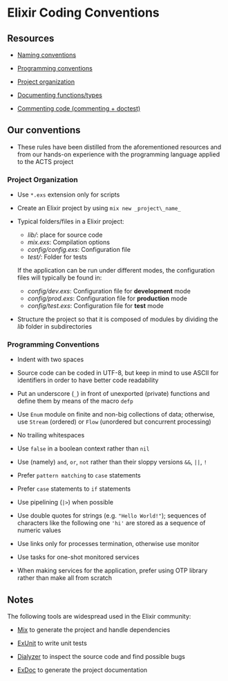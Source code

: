 # Elixir Coding Conventions

## Resources

* [Naming conventions](http://elixir-lang.org/docs/master/elixir/naming-conventions.html)

* [Programming conventions](https://github.com/StefanoMunari/city-codestd/blob/elixir_p0/elixir/programming.md)

* [Project organization](https://github.com/StefanoMunari/city-codestd/blob/elixir_p0/elixir/project.md)

* [Documenting functions/types](http://elixir-lang.org/docs/master/elixir/typespecs.html)

* [Commenting code (commenting + doctest)](http://elixir-lang.org/docs/master/elixir/writing-documentation.html)

## Our conventions

* These rules have been distilled from the aforementioned resources and from our
hands-on experience with the programming language applied to the ACTS project

### Project Organization

* Use `*.exs` extension only for scripts

* Create an Elixir project by using `mix new _project\_name_`

* Typical folders/files in a Elixir project:
  + *lib/*: place for source code
  + *mix.exs*: Compilation options
  + *config/config.exs*: Configuration file
  + *test/*: Folder for tests

  If the application can be run under different modes, the configuration files will typically be found in:
  + *config/dev.exs*: Configuration file for **development** mode
  + *config/prod.exs*: Configuration file for **production** mode
  + *config/test.exs*: Configuration file for **test** mode

* Structure the project so that it is composed of modules by dividing the *lib*
  folder in subdirectories


### Programming Conventions

* Indent with two spaces

* Source code can be coded in UTF-8, but keep in mind to use ASCII for
  identifiers in order to have better code readability

* Put an underscore (`_`) in front of unexported (private) functions and define
  them by means of the macro `defp`

* Use `Enum` module on finite and non-big collections of data; otherwise, use
  `Stream` (ordered) or `Flow` (unordered but concurrent processing)

* No trailing whitespaces

* Use `false` in a boolean context rather than `nil`

* Use (namely) `and`, `or`, `not` rather than their sloppy versions `&&`, `||`,
  `!`

* Prefer `pattern matching` to `case` statements

* Prefer `case` statements to `if` statements

* Use pipelining (`|>`) when possible

* Use double quotes for strings (e.g. `"Hello World!"`); sequences of characters
  like the following one `'hi'` are stored as a sequence of numeric values

* Use links only for processes termination, otherwise use monitor

* Use tasks for one-shot monitored services

* When making services for the application, prefer using OTP library rather than
  make all from scratch

## Notes

The following tools are widespread used in the Elixir community:

* [Mix](http://elixir-lang.org/docs/stable/mix/Mix.Project.html) to generate the project and handle dependencies

* [ExUnit](http://elixir-lang.org/docs/stable/ex_unit/ExUnit.html) to write unit tests

* [Dialyzer](https://github.com/jeremyjh/dialyxir) to inspect the source code and find possible bugs

* [ExDoc](https://github.com/elixir-lang/ex_doc) to generate the project documentation
